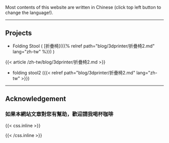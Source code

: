 Most contents of this website are written in Chinese (click top left  button to change the language!).

---

## Projects

- Folding Stool ( [折疊椅]({{% relref path="blog/3dprinter/折疊椅2.md" lang="zh-tw" %}}) )

{{< article /zh-tw/blog/3dprinter/折疊椅2.md >}}

- folding stool2 ({{< relref path="blog/3dprinter/折疊椅2.md" lang="zh-tw" >}})

---

## Acknowledgement

### 如果本網站文章對您有幫助，歡迎請我喝杯咖啡

{{< css.inline >}}
<style>
.canon { background: white; width: 100%; height: auto; }
</style>
{{< /css.inline >}}
